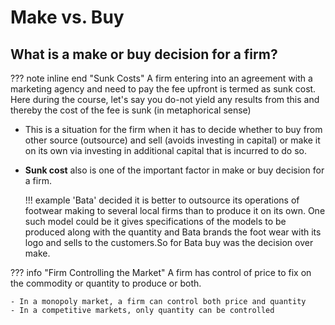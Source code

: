 # Make vs. Buy
## What is a make or buy decision for a firm?
??? note inline end "Sunk Costs"
    A firm entering into an agreement with a marketing agency and need to pay the
    fee upfront is termed as sunk cost. Here during the course, let's say you do-not
    yield any results from this and thereby the cost of the fee is sunk (in metaphorical
    sense)

- This is a situation for the firm when it has to decide whether to buy from other
source (outsource) and sell (avoids investing in capital) or make it on its own via
investing in additional capital that is incurred to do so.
- **Sunk cost** also is one of the important factor in make or buy decision for a firm.

    !!! example 
        'Bata' decided it is better to outsource its operations of footwear
        making to several local firms than to produce it on its own. One such model could
        be it gives specifications of the models to be produced along with the quantity
        and Bata brands the foot wear with its logo and sells to the customers.So for
        Bata buy was the decision over make.

??? info "Firm Controlling the Market"
    A firm has control of price to fix on the commodity  or quantity to produce or both.

    - In a monopoly market, a firm can control both price and quantity
    - In a competitive markets, only quantity can be controlled
